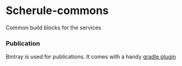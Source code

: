 # Scherule-commons
Common build blocks for the services

### Publication

Bintray is used for publications. It comes with a handy [gradle plugin](https://github.com/bintray/gradle-bintray-plugin)